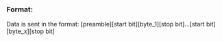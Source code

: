 ### Format:
Data is sent in the format: 
[preamble][start bit][byte_1][stop bit]...[start bit][byte_x][stop bit]